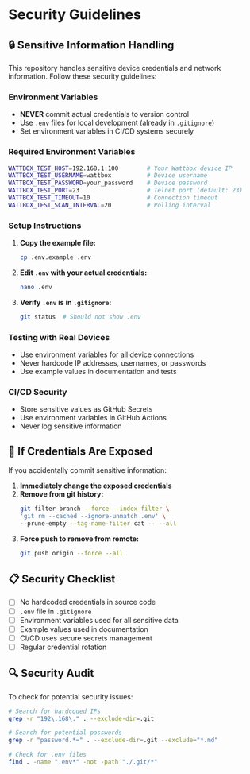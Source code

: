 # Security Guidelines

## 🔒 **Sensitive Information Handling**

This repository handles sensitive device credentials and network information. Follow these security guidelines:

### **Environment Variables**
- **NEVER** commit actual credentials to version control
- Use `.env` files for local development (already in `.gitignore`)
- Set environment variables in CI/CD systems securely

### **Required Environment Variables**
```bash
WATTBOX_TEST_HOST=192.168.1.100        # Your Wattbox device IP
WATTBOX_TEST_USERNAME=wattbox          # Device username
WATTBOX_TEST_PASSWORD=your_password    # Device password
WATTBOX_TEST_PORT=23                   # Telnet port (default: 23)
WATTBOX_TEST_TIMEOUT=10                # Connection timeout
WATTBOX_TEST_SCAN_INTERVAL=20          # Polling interval
```

### **Setup Instructions**

1. **Copy the example file:**
   ```bash
   cp .env.example .env
   ```

2. **Edit `.env` with your actual credentials:**
   ```bash
   nano .env
   ```

3. **Verify `.env` is in `.gitignore`:**
   ```bash
   git status  # Should not show .env
   ```

### **Testing with Real Devices**

- Use environment variables for all device connections
- Never hardcode IP addresses, usernames, or passwords
- Use example values in documentation and tests

### **CI/CD Security**

- Store sensitive values as GitHub Secrets
- Use environment variables in GitHub Actions
- Never log sensitive information

## 🚨 **If Credentials Are Exposed**

If you accidentally commit sensitive information:

1. **Immediately change the exposed credentials**
2. **Remove from git history:**
   ```bash
   git filter-branch --force --index-filter \
   'git rm --cached --ignore-unmatch .env' \
   --prune-empty --tag-name-filter cat -- --all
   ```
3. **Force push to remove from remote:**
   ```bash
   git push origin --force --all
   ```

## 📋 **Security Checklist**

- [ ] No hardcoded credentials in source code
- [ ] `.env` file in `.gitignore`
- [ ] Environment variables used for all sensitive data
- [ ] Example values used in documentation
- [ ] CI/CD uses secure secrets management
- [ ] Regular credential rotation

## 🔍 **Security Audit**

To check for potential security issues:

```bash
# Search for hardcoded IPs
grep -r "192\.168\." . --exclude-dir=.git

# Search for potential passwords
grep -r "password.*=" . --exclude-dir=.git --exclude="*.md"

# Check for .env files
find . -name ".env*" -not -path "./.git/*"
```
